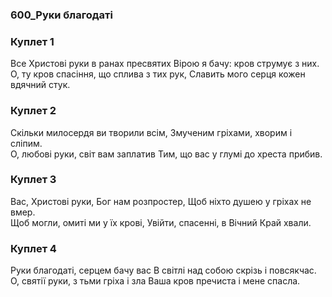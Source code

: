 ### 600_Руки благодаті
### Куплет 1
Все Христові руки в ранах пресвятих Вірою я бачу: кров струмує з них. <br/>О, ту кров спасіння, що сплива з тих рук, Славить мого серця кожен вдячний стук.
### Куплет 2
Скільки милосердя ви творили всім, Змученим гріхами, хворим і сліпим. <br/>О, любові руки, світ вам заплатив Тим, що вас у глумі до хреста прибив.
### Куплет 3
Вас, Христові руки, Бог нам розпростер, Щоб ніхто душею у гріхах не вмер. <br/>Щоб могли, омиті ми у їх крові, Увійти, спасенні, в Вічний Край хвали.
### Куплет 4
Руки благодаті, серцем бачу вас В світлі над собою скрізь і повсякчас. <br/>О, святії руки, з тьми гріха і зла Ваша кров пречиста і мене спасла.
